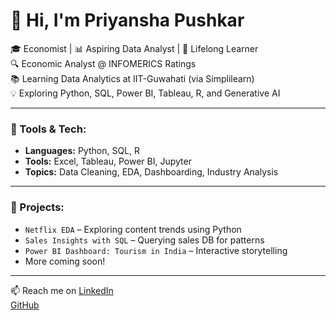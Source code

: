 # 👋 Hi, I'm Priyansha Pushkar

🎓 Economist | 📊 Aspiring Data Analyst | 🧠 Lifelong Learner  
🔍 Economic Analyst @ INFOMERICS Ratings  
📚 Learning Data Analytics at IIT-Guwahati (via Simplilearn)  
💡 Exploring Python, SQL, Power BI, Tableau, R, and Generative AI  

---

### 🧰 Tools & Tech:
- **Languages:** Python, SQL, R  
- **Tools:** Excel, Tableau, Power BI, Jupyter  
- **Topics:** Data Cleaning, EDA, Dashboarding, Industry Analysis

---

### 📁 Projects:
- `Netflix EDA` – Exploring content trends using Python  
- `Sales Insights with SQL` – Querying sales DB for patterns  
- `Power BI Dashboard: Tourism in India` – Interactive storytelling  
- More coming soon!

---

📫 Reach me on [LinkedIn](https://www.linkedin.com/in/priyansha-pushkar-520216147/?trk=opento_sprofile_topcard)   
[GitHub](https://github.com/pp775)


